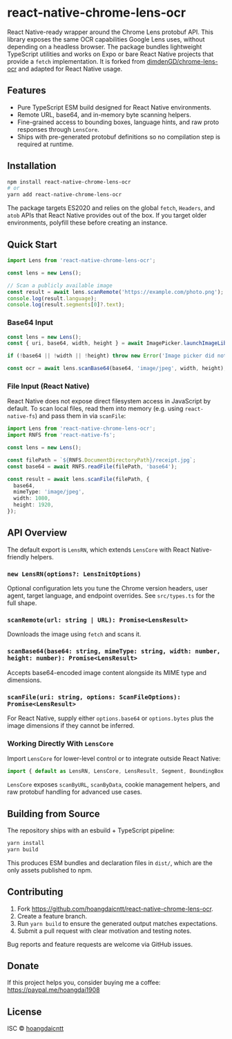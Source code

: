 # react-native-chrome-lens-ocr

React Native-ready wrapper around the Chrome Lens protobuf API. This library exposes the same OCR capabilities Google Lens uses, without depending on a headless browser. The package bundles lightweight TypeScript utilities and works on Expo or bare React Native projects that provide a `fetch` implementation. It is forked from [dimdenGD/chrome-lens-ocr](https://github.com/dimdenGD/chrome-lens-ocr) and adapted for React Native usage.


## Features
- Pure TypeScript ESM build designed for React Native environments.
- Remote URL, base64, and in-memory byte scanning helpers.
- Fine-grained access to bounding boxes, language hints, and raw proto responses through `LensCore`.
- Ships with pre-generated protobuf definitions so no compilation step is required at runtime.

## Installation

```bash
npm install react-native-chrome-lens-ocr
# or
yarn add react-native-chrome-lens-ocr
```

The package targets ES2020 and relies on the global `fetch`, `Headers`, and `atob` APIs that React Native provides out of the box. If you target older environments, polyfill these before creating an instance.

## Quick Start

```ts
import Lens from 'react-native-chrome-lens-ocr';

const lens = new Lens();

// Scan a publicly available image
const result = await lens.scanRemote('https://example.com/photo.png');
console.log(result.language);
console.log(result.segments[0]?.text);
```

### Base64 Input

```ts
const lens = new Lens();
const { uri, base64, width, height } = await ImagePicker.launchImageLibraryAsync({ base64: true });

if (!base64 || !width || !height) throw new Error('Image picker did not return base64 or dimensions');

const ocr = await lens.scanBase64(base64, 'image/jpeg', width, height);
```

### File Input (React Native)

React Native does not expose direct filesystem access in JavaScript by default. To scan local files, read them into memory (e.g. using `react-native-fs`) and pass them in via `scanFile`:

```ts
import Lens from 'react-native-chrome-lens-ocr';
import RNFS from 'react-native-fs';

const lens = new Lens();

const filePath = `${RNFS.DocumentDirectoryPath}/receipt.jpg`;
const base64 = await RNFS.readFile(filePath, 'base64');

const result = await lens.scanFile(filePath, {
  base64,
  mimeType: 'image/jpeg',
  width: 1080,
  height: 1920,
});
```

## API Overview

The default export is `LensRN`, which extends `LensCore` with React Native-friendly helpers.

### `new LensRN(options?: LensInitOptions)`
Optional configuration lets you tune the Chrome version headers, user agent, target language, and endpoint overrides. See `src/types.ts` for the full shape.

### `scanRemote(url: string | URL): Promise<LensResult>`
Downloads the image using `fetch` and scans it.

### `scanBase64(base64: string, mimeType: string, width: number, height: number): Promise<LensResult>`
Accepts base64-encoded image content alongside its MIME type and dimensions.

### `scanFile(uri: string, options: ScanFileOptions): Promise<LensResult>`
For React Native, supply either `options.base64` or `options.bytes` plus the image dimensions if they cannot be inferred.

### Working Directly With `LensCore`

Import `LensCore` for lower-level control or to integrate outside React Native:

```ts
import { default as LensRN, LensCore, LensResult, Segment, BoundingBox } from 'react-native-chrome-lens-ocr';
```

`LensCore` exposes `scanByURL`, `scanByData`, cookie management helpers, and raw protobuf handling for advanced use cases.

## Building from Source

The repository ships with an esbuild + TypeScript pipeline:

```bash
yarn install
yarn build
```

This produces ESM bundles and declaration files in `dist/`, which are the only assets published to npm.

## Contributing

1. Fork https://github.com/hoangdaicntt/react-native-chrome-lens-ocr.
2. Create a feature branch.
3. Run `yarn build` to ensure the generated output matches expectations.
4. Submit a pull request with clear motivation and testing notes.

Bug reports and feature requests are welcome via GitHub issues.

## Donate

If this project helps you, consider buying me a coffee: https://paypal.me/hoangdai1908

## License

ISC © [hoangdaicntt](https://github.com/hoangdaicntt)
